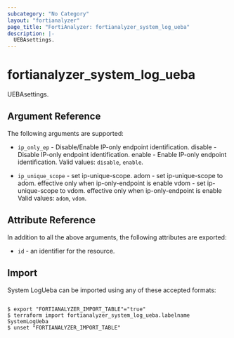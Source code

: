 ```yaml
---
subcategory: "No Category"
layout: "fortianalyzer"
page_title: "FortiAnalyzer: fortianalyzer_system_log_ueba"
description: |-
  UEBAsettings.
---
```


# fortianalyzer_system_log_ueba
UEBAsettings.

## Argument Reference


The following arguments are supported:


* `ip_only_ep` - Disable/Enable IP-only endpoint identification. disable - Disable IP-only endpoint identification. enable - Enable IP-only endpoint identification. Valid values: `disable`, `enable`.

* `ip_unique_scope` - set ip-unique-scope. adom - set ip-unique-scope to adom. effective only when ip-only-endpoint is enable vdom - set ip-unique-scope to vdom. effective only when ip-only-endpoint is enable Valid values: `adom`, `vdom`.



## Attribute Reference

In addition to all the above arguments, the following attributes are exported:
* `id` - an identifier for the resource.

## Import

System LogUeba can be imported using any of these accepted formats:
```

$ export "FORTIANALYZER_IMPORT_TABLE"="true"
$ terraform import fortianalyzer_system_log_ueba.labelname SystemLogUeba
$ unset "FORTIANALYZER_IMPORT_TABLE"
```

